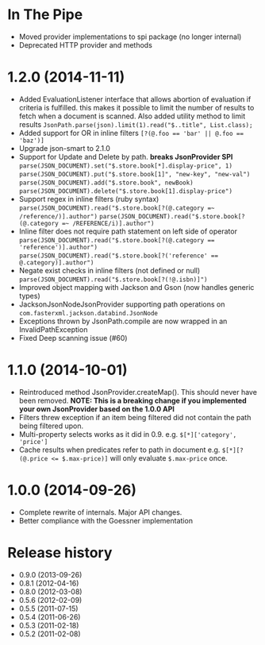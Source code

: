 In The Pipe
===========
* Moved provider implementations to spi package (no longer internal) 
* Deprecated HTTP provider and methods

1.2.0 (2014-11-11)
==================
* Added EvaluationListener interface that allows abortion of evaluation if criteria is fulfilled.
  this makes it possible to limit the number of results to fetch when a document is scanned. Also 
  added utility method to limit results `JsonPath.parse(json).limit(1).read("$..title", List.class);`
* Added support for OR in inline filters `[?(@.foo == 'bar' || @.foo == 'baz')]` 
* Upgrade json-smart to 2.1.0
* Support for Update and Delete by path. **breaks JsonProvider SPI**
  `parse(JSON_DOCUMENT).set("$.store.book[*].display-price", 1)`
  `parse(JSON_DOCUMENT).put("$.store.book[1]", "new-key", "new-val")`
  `parse(JSON_DOCUMENT).add("$.store.book", newBook)`
  `parse(JSON_DOCUMENT).delete("$.store.book[1].display-price")`
* Support regex in inline filters (ruby syntax)
  `parse(JSON_DOCUMENT).read("$.store.book[?(@.category =~ /reference/)].author")`
  `parse(JSON_DOCUMENT).read("$.store.book[?(@.category =~ /REFERENCE/i)].author")`
* Inline filter does not require path statement on left side of operator  
  `parse(JSON_DOCUMENT).read("$.store.book[?(@.category == 'reference')].author")`    
  `parse(JSON_DOCUMENT).read("$.store.book[?('reference' == @.category)].author")`    
* Negate exist checks in inline filters (not defined or null) 
  `parse(JSON_DOCUMENT).read("$.store.book[?(!@.isbn)]")`    
* Improved object mapping with Jackson and Gson (now handles generic types)
* JacksonJsonNodeJsonProvider supporting path operations on `com.fasterxml.jackson.databind.JsonNode`
* Exceptions thrown by JsonPath.compile are now wrapped in an InvalidPathException
* Fixed Deep scanning issue (#60) 

1.1.0 (2014-10-01)
==================
* Reintroduced method JsonProvider.createMap(). This should never have been removed. **NOTE: This is a breaking change if you implemented your own JsonProvider based on the 1.0.0 API**  
* Filters threw exception if an item being filtered did not contain the path being filtered upon.
* Multi-property selects works as it did in 0.9. e.g. `$[*]['category', 'price']` 
* Cache results when predicates refer to path in document e.g. `$[*][?(@.price <= $.max-price)]` will only evaluate `$.max-price` once.   

1.0.0 (2014-09-26)
==================
* Complete rewrite of internals. Major API changes.
* Better compliance with the Goessner implementation

Release history
===============
* 0.9.0 (2013-09-26)
* 0.8.1 (2012-04-16)
* 0.8.0 (2012-03-08)
* 0.5.6 (2012-02-09)
* 0.5.5 (2011-07-15)
* 0.5.4 (2011-06-26)
* 0.5.3 (2011-02-18)
* 0.5.2 (2011-02-08)


